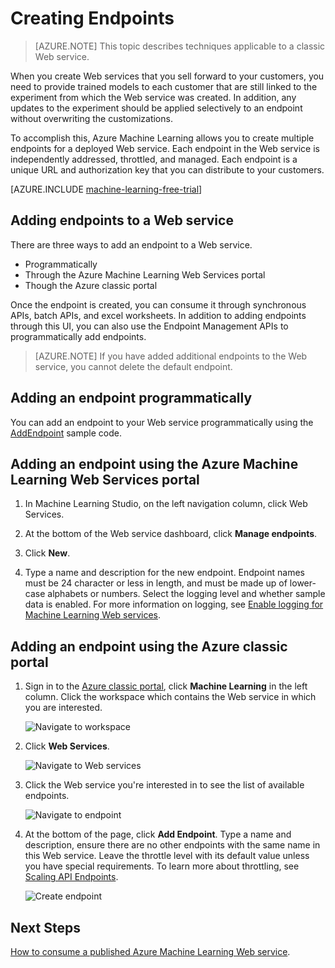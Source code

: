<properties 
	pageTitle="Creating Web service endpoints in Machine Learning | Microsoft Azure" 
	description="Creating Web service endpoints in Azure Machine Learning" 
	services="machine-learning" 
	documentationCenter="" 
	authors="hiteshmadan" 
	manager="padou" 
	editor="cgronlun"/>

<tags
	ms.service="machine-learning"
	ms.devlang="multiple"
	ms.topic="article"
	ms.tgt_pltfrm="na"
	ms.workload="tbd" 
	ms.date="10/04/2016"
	ms.author="himad"/>


# Creating Endpoints

>[AZURE.NOTE] This topic describes techniques applicable to a classic Web service.

When you create Web services that you sell forward to your customers, you need to provide trained models to each customer that are still linked to the experiment from which the Web service was created. In addition, any updates to the experiment should be applied selectively to an endpoint without overwriting the customizations.

To accomplish this, Azure Machine Learning allows you to create multiple endpoints for a deployed Web service. Each endpoint in the Web service is independently addressed, throttled, and managed. Each endpoint is a unique URL and authorization key that you can distribute to your customers.

[AZURE.INCLUDE [machine-learning-free-trial](../../includes/machine-learning-free-trial.md)]

## Adding endpoints to a Web service

There are three ways to add an endpoint to a Web service.

* Programmatically
* Through the Azure Machine Learning Web Services portal
* Though the Azure classic portal

Once the endpoint is created, you can consume it through synchronous APIs, batch APIs, and excel worksheets. In addition to adding endpoints through this UI, you can also use the Endpoint Management APIs to programmatically add endpoints. 
 
 >[AZURE.NOTE] If you have added additional endpoints to the Web service, you cannot delete the default endpoint.

## Adding an endpoint programmatically

You can add an endpoint to your Web service programmatically using the [AddEndpoint](https://github.com/raymondlaghaeian/AML_EndpointMgmt/blob/master/Program.cs) sample code.

## Adding an endpoint using the Azure Machine Learning Web Services portal

1. In Machine Learning Studio, on the left navigation column, click Web Services.
2. At the bottom of the Web service dashboard, click **Manage endpoints**.
3. Click **New**.

	<!--![Endpoint list](./media/machine-learning-create-endpoint/figure-6.png)-->

4. Type a name and description for the new endpoint. Endpoint names must be 24 character or less in length, and must be made up of lower-case alphabets or numbers. Select the logging level and whether sample data is enabled. For more information on logging, see [Enable logging for Machine Learning Web services](machine-learning-Web-services-logging.md).

	<!--![Create endpoint](./media/machine-learning-create-endpoint/figure-7.png)-->

## Adding an endpoint using the Azure classic portal


1. Sign in to the [Azure classic portal](http://manage.windowsazure.com), click **Machine Learning** in the left column. Click the workspace which contains the Web service in which you are interested.

	![Navigate to workspace](./media/machine-learning-create-endpoint/figure-1.png)

2. Click **Web Services**.

	![Navigate to Web services](./media/machine-learning-create-endpoint/figure-2.png)

3. Click the Web service you're interested in to see the list of available endpoints.

	![Navigate to endpoint](./media/machine-learning-create-endpoint/figure-3.png)

4. At the bottom of the page, click **Add Endpoint**. Type a name and description, ensure there are no other endpoints with the same name in this Web service. Leave the throttle level with its default value unless you have special requirements. To learn more about throttling, see [Scaling API Endpoints](machine-learning-scaling-Webservice.md).

	![Create endpoint](./media/machine-learning-create-endpoint/figure-4.png)

## Next Steps

[How to consume a published Azure Machine Learning Web service](machine-learning-consume-Web-services.md). 